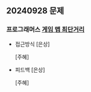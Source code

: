 ## 20240928 문제
### 프로그래머스 [게임 맵 최단거리](https://school.programmers.co.kr/learn/courses/30/lessons/1844)
- 접근방식
  [은상]

  [주혜]
  
- 피드백
  [은상]
 
  [주혜]
